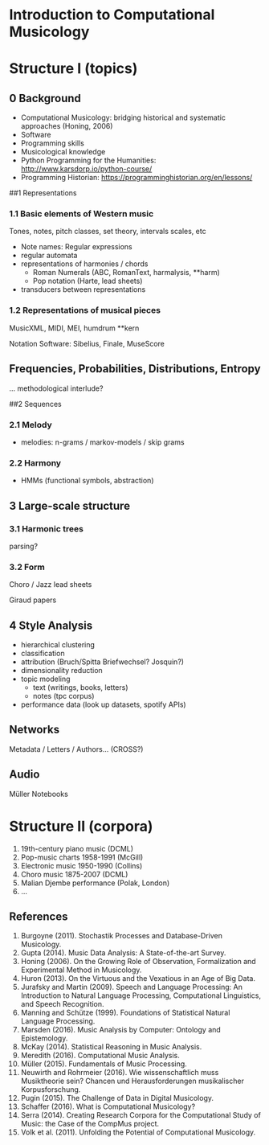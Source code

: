 # Introduction to Computational Musicology



# Structure I (topics)

## 0 Background

- Computational Musicology: bridging historical and systematic approaches (Honing, 2006)
- Software
- Programming skills
- Musicological knowledge 
- Python Programming for the Humanities: http://www.karsdorp.io/python-course/ 
- Programming Historian: https://programminghistorian.org/en/lessons/

##1 Representations

### 1.1 Basic elements of Western music

Tones, notes, pitch classes, set theory, intervals scales, etc

- Note names: Regular expressions
- regular automata
- representations of harmonies / chords
  - Roman Numerals (ABC, RomanText, harmalysis, **harm)
  - Pop notation (Harte, lead sheets)
- transducers between representations

### 1.2 Representations of musical pieces

MusicXML, MIDI, MEI, humdrum **kern

Notation Software: Sibelius, Finale, MuseScore

## Frequencies, Probabilities, Distributions, Entropy  

... methodological interlude?

##2  Sequences

### 2.1 Melody

- melodies: n-grams / markov-models / skip grams

### 2.2 Harmony

- HMMs (functional symbols, abstraction)

## 3 Large-scale structure

### 3.1 Harmonic trees

parsing?

### 3.2 Form

Choro / Jazz lead sheets

Giraud papers

## 4 Style Analysis

- hierarchical clustering
- classification
- attribution (Bruch/Spitta Briefwechsel? Josquin?)
- dimensionality reduction
- topic modeling 
  - text (writings, books, letters)
  - notes (tpc corpus)
- performance data (look up datasets, spotify APIs)

## Networks

Metadata / Letters / Authors... (CROSS?)



## Audio

Müller Notebooks





# Structure II (corpora)

1. 19th-century piano music (DCML)
2. Pop-music charts 1958-1991 (McGill)
3. Electronic music 1950-1990 (Collins)
4. Choro music 1875-2007 (DCML)
5. Malian Djembe performance (Polak, London)
6. ...



## References

1. Burgoyne (2011). Stochastik Processes and Database-Driven Musicology.
2. Gupta (2014). Music Data Analysis: A State-of-the-art Survey.
3. Honing (2006). On the Growing Role of Observation, Formalization and Experimental Method in Musicology.
4. Huron (2013). On the Virtuous and the Vexatious in an Age of Big Data.
5. Jurafsky and Martin (2009). Speech and Language Processing: An Introduction to Natural Language Processing, Computational Linguistics, and Speech Recognition. 
6. Manning and Schütze (1999). Foundations of Statistical Natural Language Processing. 
7. Marsden (2016). Music Analysis by Computer: Ontology and Epistemology.
8. McKay (2014). Statistical Reasoning in Music Analysis. 
9. Meredith (2016). Computational Music Analysis.
10. Müller (2015). Fundamentals of Music Processing.
11. Neuwirth and Rohrmeier (2016). Wie wissenschaftlich muss Musiktheorie sein? Chancen und Herausforderungen musikalischer Korpusforschung. 
12. Pugin (2015). The Challenge of Data in Digital Musicology.
13. Schaffer (2016). What is Computational Musicology?
14. Serra (2014). Creating Research Corpora for the Computational Study of Music: the Case of the CompMus project.
15. Volk et al. (2011). Unfolding the Potential of Computational Musicology.